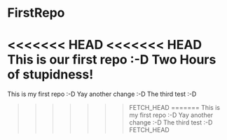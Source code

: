 FirstRepo
=========

<<<<<<< HEAD
<<<<<<< HEAD
This is our first repo :-D
Two Hours of stupidness!
=======
This is my first repo :-D
Yay another change :-D
The third test :-D
>>>>>>> FETCH_HEAD
=======
This is my first repo :-D
Yay another change :-D
The third test :-D
>>>>>>> FETCH_HEAD
